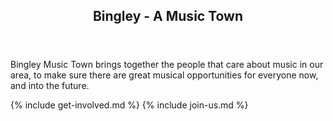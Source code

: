 <article class="post"> <!-- centres the content in the page -->
  <header class="post-header">
    <h2 class="post-title">Bingley - A Music Town</h2>
  </header>
  <section class="main-page">
<div markdown="1">

Bingley Music Town brings together the people that care about music in our area, to make sure there are great musical opportunities for everyone now, and into the future.

{% include get-involved.md %}
{% include join-us.md %}

</div>